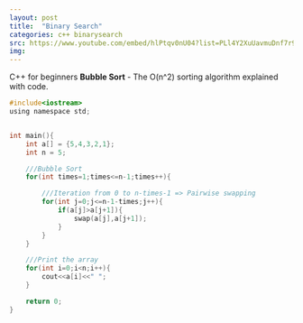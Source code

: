 ```yaml
---
layout: post
title:  "Binary Search"
categories: c++ binarysearch
src: https://www.youtube.com/embed/hlPtqv0nU04?list=PLl4Y2XuUavmuDnf7r9Ij7MrdWtc1qvb05
img: 
---
```


C++ for beginners **Bubble Sort** - The O(n^2) sorting algorithm explained with code.

```c
#include<iostream>
using namespace std;


int main(){
    int a[] = {5,4,3,2,1};
    int n = 5;

    ///Bubble Sort
    for(int times=1;times<=n-1;times++){

        ///Iteration from 0 to n-times-1 => Pairwise swapping
        for(int j=0;j<=n-1-times;j++){
            if(a[j]>a[j+1]){
                swap(a[j],a[j+1]);
            }
        }
    }

    ///Print the array
    for(int i=0;i<n;i++){
        cout<<a[i]<<" ";
    }

    return 0;
}


```
